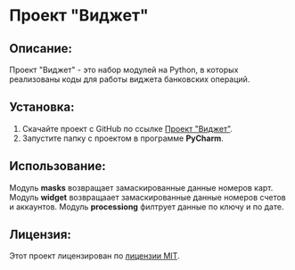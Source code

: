 # Проект "Виджет"

## Описание:

Проект "Виджет" - это набор модулей на Python, в которых реализованы коды для работы виджета банковских операций.

## Установка:

1. Скачайте проект с GitHub по ссылке [Проект "Виджет"](https://github.com/ViktorSP-byte/widget).
2. Запустите папку с проектом в программе **PyCharm**.

## Использование:

Модуль **masks** возвращает замаскированные данные номеров карт.
Модуль **widget** возвращаает замаскированные данные номеров счетов и аккаунтов.
Модуль **processiong** филтрует данные по ключу и по дате.

## Лицензия:

Этот проект лицензирован по [лицензии MIT](LICENSE).